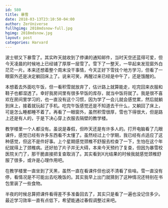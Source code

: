 ```yaml
---
id: 580
title: 暴雪
date: 2018-03-13T23:10:50-04:00
author: ZerUniverse
fullhgimg: 2018mdsnow-full.jpg
hgimg: 2018mdsnow.jpg
layout: post
categories: Harvard
---
```

波士顿又下暴雪了。其实昨天就收到了停课的通知邮件，当时天空还蓝得可爱，但今天凌晨的时候地上已经铺了厚厚一层雪了。雪下了一整天，一早起来发现窗外白茫茫一片。本来还想着整个周末没干事情，今天正好下雪找个地方学习<!--more-->，但看了一眼窗外还是决定躺回床上了。说来可笑，再醒过来已经是中午了，还是饿醒的。

本想着去外面吃午饭，但一看积雪就放弃了，估计路上就算能走，吃完回来衣服和鞋子也都湿透了。幸好我房间里有很多早饭的库存，就当中饭将就了。我是很不喜欢在房间里学习的，也一直没有这个习惯，因为学了一会儿就会感觉累，然后就躺到床上，接着就玩起了手机。吃完午饭感觉还是不知道去干什么，又躺回了床上，可是怎么睡都睡不着了。再看了一眼窗外，虽然积雪很厚，雪也下得很大，但是路上还是有人的，于是下决心穿上衣服去隔壁的教学楼。

教学楼里一个人都没有。虽说是春假，但昨天还是有许多人的。打开电脑看了几眼课件，感觉已经有许多东西看不太懂了。虽然经过上个学期，我已经有点适应了这种感觉，但这不是件好事。上个星期感觉颈椎不舒服去检查了一下，生怕在这个年纪就得上了颈椎病。还好拍了片子并无大碍，本来今天预约了复查，但因为暴雪校医院关门了，那干脆直接把复查取消了。其实看到X光结果的时候我就感觉颈椎舒服了很多，或许是心理作用吧。

在教学楼里一直坐到了天黑，虽然一直在看课件但也说不清看了些啥。雪一直没有停，看情况是不可能出去吃晚饭的。其实我早上出门就猜到了这种情况还特别在书包里装了一些食物。

半夜的时候总算把课件看得差不多准备回去了，其实只是看了一遍也没记住多少。最近学习效率一直有点低下，希望能通过春假调整过来吧。
